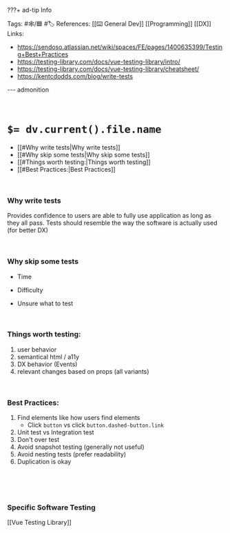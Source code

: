 ???+ ad-tip Info 

Tags:  #🕸️/🟦 #🏷️ 
References: [[⌨️ General Dev]] [[Programming]] [[DX]]    
Links:
- https://sendoso.atlassian.net/wiki/spaces/FE/pages/1400635399/Testing+Best+Practices  
- https://testing-library.com/docs/vue-testing-library/intro/
- https://testing-library.com/docs/vue-testing-library/cheatsheet/
- https://kentcdodds.com/blog/write-tests

--- admonition

<br>

# `$= dv.current().file.name`

- [[#Why write tests|Why write tests]]
- [[#Why skip some tests|Why skip some tests]]
- [[#Things worth testing:|Things worth testing]]
- [[#Best Practices:|Best Practices]]

  
<br>

### Why write tests

Provides confidence to users are able to fully use application as long as they all pass. Tests should resemble the way the software is actually used (for better DX)

<br>

### Why skip some tests
* Time
* Difficulty
* Unsure what to test

  <br>
  
### Things worth testing:

1. user behavior
2. semantical html / a11y
3. DX behavior (Events)
4. relevant changes based on props (all variants)

 <br>

### Best Practices:

1. Find elements like how users find elements
	* Click `button` vs click `button.dashed-button.link`
2. Unit test vs Integration test
3. Don't over test
4. Avoid snapshot testing (generally not useful)
5. Avoid nesting tests (prefer readability)
6. Duplication is okay

<br>

<br>

<br>

### Specific Software Testing
[[Vue Testing Library]]